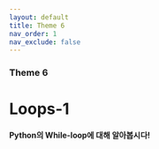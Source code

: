 ```yaml
---
layout: default
title: Theme 6
nav_order: 1
nav_exclude: false
---
```

### Theme 6
# Loops-1
#### Python의 While-loop에 대해 알아봅시다! 